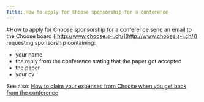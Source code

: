 ```yaml
---
Title: How to apply for Choose sponsorship for a conference
---
```

#How to apply for Choose sponsorship for a conference
send an email to the Choose board ([http://www.choose.s-i.ch/](http://www.choose.s-i.ch/)) requesting sponsorship  containing:

-  your name
-  the reply from the conference stating that the paper got accepted
-  the paper
-  your cv

See also: [How to claim your expenses from Choose when you get back from the conference](%base_url%/wiki/howtos/howtoclaimyourexpensesfromchoosewhenyougetbackfromtheconference)
